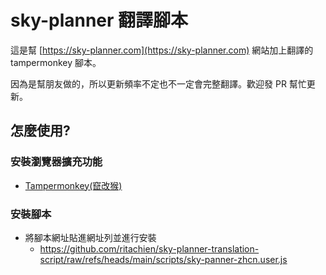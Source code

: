 # sky-planner 翻譯腳本
這是幫 [https://sky-planner.com](https://sky-planner.com) 網站加上翻譯的 tampermonkey 腳本。 

因為是幫朋友做的，所以更新頻率不定也不一定會完整翻譯。歡迎發 PR 幫忙更新。

## 怎麼使用?
### 安裝瀏覽器擴充功能
- [Tampermonkey(竄改猴)](https://chromewebstore.google.com/detail/tampermonkey/dhdgffkkebhmkfjojejmpbldmpobfkfo)

### 安裝腳本
- 將腳本網址貼進網址列並進行安裝
  - https://github.com/ritachien/sky-planner-translation-script/raw/refs/heads/main/scripts/sky-panner-zhcn.user.js
